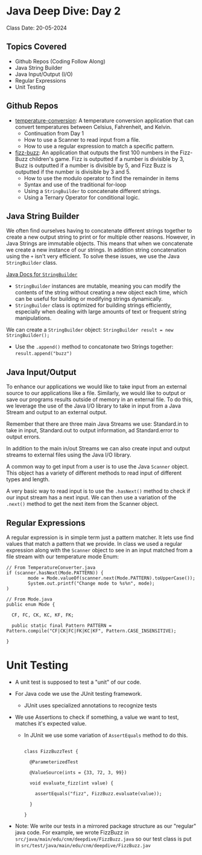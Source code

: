 # Java Deep Dive: Day 2

Class Date: 20-05-2024

## Topics Covered

- Github Repos (Coding Follow Along)
- Java String Builder
- Java Input/Output (I/O)
- Regular Expressions
- Unit Testing

## Github Repos

- [temperature-conversion](https://github.com/ddc-java-18/temperature-conversion-nick-bennett): A temperature conversion application that can convert temperatures between Celsius, Fahrenheit, and Kelvin.
  - Continuation from Day 1
  - How to use a Scanner to read input from a file.
  - How to use a regular expression to match a specific pattern.
- [fizz-buzz](https://github.com/ddc-java-18/fizz-buzz-ivan-pd): An application that outputs the first 100 numbers in the Fizz-Buzz children's game. Fizz is outputted if a number is divisible by 3, Buzz is outputted if a number is divisible by 5, and Fizz Buzz is outputted if the number is divisible by 3 and 5.
  - How to use the modulo operator to find the remainder in items
  - Syntax and use of the traditional for-loop
  - Using a `StringBuilder` to concatenate different strings.
  - Using a Ternary Operator for conditional logic.

## Java String Builder

We often find ourselves having to concatenate different strings together to create a new output string to print or for multiple other reasons. However, in Java Strings are immutable objects. This means that when we concatenate we create a new instance of our strings. In addition string concatenation using the `+` isn't very efficient. To solve these issues, we use the Java `StringBuilder` class.

[Java Docs for `StringBuilder`](https://docs.oracle.com/en/java/javase/21/docs/api/java.base/java/lang/StringBuilder.html)

- `StringBuilder` instances are mutable, meaning you can modify the contents of the string without creating a new object each time, which can be useful for building or modifying strings dynamically.
- `StringBuilder` class is optimized for building strings efficiently, especially when dealing with large amounts of text or frequent string manipulations.

We can create a `StringBuilder` object: `StringBuilder result = new StringBuilder();`

- Use the `.append()` method to concatonate two Strings together: `result.append("buzz")`

## Java Input/Output

To enhance our applications we would like to take input from an external source to our applications like a file. Similarly, we would like to output or save our programs results outside of memory in an external file. To do this, we leverage the use of the Java I/O library to take in input from a Java Stream and output to an external output.

Remember that there are three main Java Streams we use: Standard.in to take in input, Standard.out to output information, ad Standard.error to output errors.

In addition to the main in/out Streams we can also create input and output streams to external files using the Java I/O library.

A common way to get input from a user is to use the Java `Scanner` object. This object has a variety of different methods to read input of different types and length.

A very basic way to read input is to use the `.hasNext()` method to check if our input stream has a next input. We can then use a variation of the `.next()` method to get the next item from the Scanner object.

## Regular Expressions

A regular expression is in simple term just a pattern matcher. It lets use find values that match a pattern that we provide. In class we used a regular expression along with the `Scanner` object to see in an input matched from a file stream with our temperature mode Enum:

```
// From TemperatureConverter.java
if (scanner.hasNext(Mode.PATTERN)) {
        mode = Mode.valueOf(scanner.next(Mode.PATTERN).toUpperCase());
        System.out.printf("Change mode to %s%n", mode);
)

// From Mode.java
public enum Mode {

  CF, FC, CK, KC, KF, FK;

  public static final Pattern PATTERN = Pattern.compile("CF|CK|FC|FK|KC|KF", Pattern.CASE_INSENSITIVE);

}
```

# Unit Testing

- A unit test is supposed to test a "unit" of our code.
- For Java code we use the JUnit testing framework.
  - JUnit uses specialized annotations to recognize tests
- We use Assertions to check if something, a value we want to test, matches it's expected value.

  - In JUnit we use some variation of `AssertEquals` method to do this.

    ```

    class FizzBuzzTest {

      @ParameterizedTest

      @ValueSource(ints = {33, 72, 3, 99})

      void evaluate_fizz(int value) {

        assertEquals("fizz", FizzBuzz.evaluate(value));

      }

    }
    ```

* Note: We write our tests in a mirrored package structure as our "regular" java code. For example, we wrote FizzBuzz in `src/java/main/edu/cnm/deepdive/FizzBuzz.java` so our test class is put in `src/test/java/main/edu/cnm/deepdive/FizzBuzz.jav`
